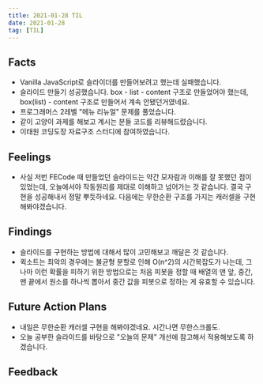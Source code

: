 ```yaml
---
title: 2021-01-28 TIL
date: 2021-01-28
tag: [TIL]
---
```


## Facts

- Vanilla JavaScript로 슬라이더를 만들어보려고 했는데 실패했습니다.
- 슬라이드 만들기 성공했습니다. box - list - content 구조로 만들었어야 했는데, box(list) - content 구조로 만들어서 계속 안됐던거였네요.
- 프로그래머스 2레벨 "메뉴 리뉴얼" 문제를 풀었습니다.
- 같이 고양이 과제를 해보고 계시는 분들 코드를 리뷰해드렸습니다.
- 이태원 코딩도장 자료구조 스터디에 참여하였습니다.

## Feelings

- 사실 저번 FECode 때 만들었던 슬라이드는 약간 모자람과 이해를 잘 못했던 점이 있었는데, 오늘에서야 작동원리를 제대로 이해하고 넘어가는 것 같습니다. 결국 구현을 성공해내서 정말 뿌듯하네요. 다음에는 무한순환 구조를 가지는 캐러셀을 구현해봐야겠습니다.

## Findings

- 슬라이드를 구현하는 방법에 대해서 많이 고민해보고 깨달은 것 같습니다.
- 퀵소트는 최악의 경우에는 불균형 분할로 인해 O(n^2)의 시간복잡도가 나는데, 그나마 이런 확률을 피하기 위한 방법으로는 처음 피봇을 정할 때 배열의 맨 앞, 중간, 맨 끝에서 원소를 하나씩 뽑아서 중간 값을 피봇으로 정하는 게 유효할 수 있습니다.

## Future Action Plans

- 내일은 무한순환 캐러셀 구현을 해봐야겠네요. 시간나면 무한스크롤도.
- 오늘 공부한 슬라이드를 바탕으로 "오늘의 문제" 개선에 참고해서 적용해보도록 하겠습니다.

## Feedback
